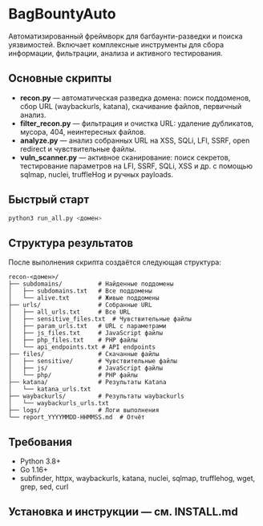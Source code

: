 # BagBountyAuto

Автоматизированный фреймворк для багбаунти-разведки и поиска уязвимостей. Включает комплексные инструменты для сбора информации, фильтрации, анализа и активного тестирования.

## Основные скрипты

- **recon.py** — автоматическая разведка домена: поиск поддоменов, сбор URL (waybackurls, katana), скачивание файлов, первичный анализ.
- **filter_recon.py** — фильтрация и очистка URL: удаление дубликатов, мусора, 404, неинтересных файлов.
- **analyze.py** — анализ собранных URL на XSS, SQLi, LFI, SSRF, open redirect и чувствительные файлы.
- **vuln_scanner.py** — активное сканирование: поиск секретов, тестирование параметров на LFI, SSRF, SQLi, XSS и др. с помощью sqlmap, nuclei, truffleHog и ручных payloads.

## Быстрый старт

```bash
python3 run_all.py <домен>
```

## Структура результатов

После выполнения скрипта создаётся следующая структура:

```
recon-<домен>/
├── subdomains/          # Найденные поддомены
│   ├── subdomains.txt   # Все поддомены
│   └── alive.txt        # Живые поддомены
├── urls/                # Собранные URL
│   ├── all_urls.txt     # Все URL
│   ├── sensitive_files.txt  # Чувствительные файлы
│   ├── param_urls.txt   # URL с параметрами
│   ├── js_files.txt     # JavaScript файлы
│   ├── php_files.txt    # PHP файлы
│   └── api_endpoints.txt # API endpoints
├── files/               # Скачанные файлы
│   ├── sensitive/       # Чувствительные файлы
│   ├── js/              # JavaScript файлы
│   └── php/             # PHP файлы
├── katana/              # Результаты Katana
│   └── katana_urls.txt
├── waybackurls/         # Результаты waybackurls
│   └── waybackurls_urls.txt
├── logs/                # Логи выполнения
└── report_YYYYMMDD-HHMMSS.md  # Отчёт
```

## Требования

- Python 3.8+
- Go 1.16+
- subfinder, httpx, waybackurls, katana, nuclei, sqlmap, trufflehog, wget, grep, sed, curl

## Установка и инструкции — см. INSTALL.md


